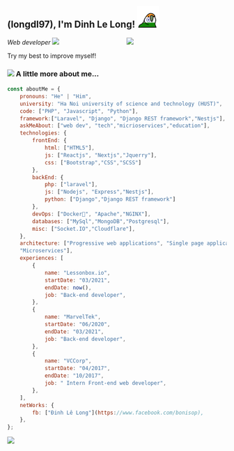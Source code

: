 <h2> (longdl97), I'm Dinh Le Long! <img src="https://raw.githubusercontent.com/ItsAnunesS/ItsAnunesS/master/src/img/parrots/flags/indiaparrot.gif" width="50"></h2>
<img align='right' src="https://media.giphy.com/media/M9gbBd9nbDrOTu1Mqx/giphy.gif" width="230">
<p><em>Web developer </a><img src="https://media.giphy.com/media/WUlplcMpOCEmTGBtBW/giphy.gif" width="30"> 
</em></p>
<p>Try my best to improve myself!</p>

### <img src="https://media.giphy.com/media/VgCDAzcKvsR6OM0uWg/giphy.gif" width="50"> A little more about me...  

```javascript
const aboutMe = {
    pronouns: "He" | "Him",
    university: "Ha Noi university of science and technology (HUST)",
    code: ["PHP", "Javascript", "Python"],
    framework:["Laravel", "Django", "Django REST framework","Nestjs"],
    askMeAbout: ["web dev", "tech","micrioservices","education"],
    technologies: {
        frontEnd: {
            html: ["HTML5"],
            js: ["Reactjs", "Nextjs","Jquerry"],
            css: ["Bootstrap","CSS","SCSS"]
        },
        backEnd: {
            php: ["laravel"],
            js: ["Nodejs", "Express","Nestjs"],
            python: ["Django","Django REST framework"]
        },
        devOps: ["Docker🐳", "Apache","NGINX"],
        databases: ["MySql","MongoDB","Postgresql"],
        misc: ["Socket.IO","Cloudflare"],
    },
    architecture: ["Progressive web applications", "Single page applications",
    "Microservices"],
    experiences: [
        {
            name: "Lessonbox.io",
            startDate: "03/2021",
            endDate: now(),
            job: "Back-end developer",
        },
        {
            name: "MarvelTek",
            startDate: "06/2020",
            endDate: "03/2021",
            job: "Back-end developer",
        },
        {
            name: "VCCorp",
            startDate: "04/2017",
            endDate: "10/2017",
            job: " Intern Front-end web developer",
        },
    ],
    netWorks: {
        fb: ["Đinh Lê Long"](https://www.facebook.com/bonisop),
    },
};
```
<img src="https://github.com/SP-XD/SP-XD/blob/main/images/dino.gif?raw=true" />

